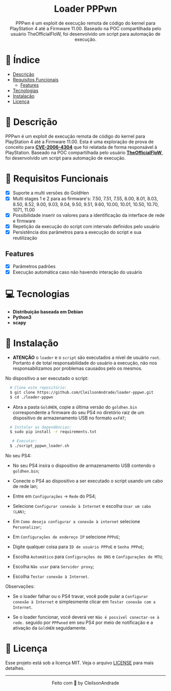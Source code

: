 <div align="center">
  <h1>Loader PPPwn</h1>
  <p>PPPwn é um exploit de execução remota de código do kernel para PlayStation 4 até a Firmware 11.00. Baseado na POC compartilhada pelo usuário TheOfficialFloW, foi desenvolvido um script para automação de execução.</p>
</div>

# 📒 Índice
* [Descrição](#descrição)
* [Requisitos Funcionais](#requisitos)
  * [Features](#features)
* [Tecnologias](#tecnologias)
* [Instalação](#instalação)
* [Licença](#licença)

# 📃 <span id="descrição">Descrição</span>
PPPwn é um exploit de execução remota de código do kernel para PlayStation 4 até a Firmware 11.00. Esta é uma exploração de prova de conceito para [**CVE-2006-4304**](https://hackerone.com/reports/2177925) que foi relatada de forma responsável à PlayStation. Baseado na POC compartilhada pelo usuário [**TheOfficialFloW**](https://github.com/TheOfficialFloW/PPPwn), foi desenvolvido um script para automação de execução.

# 📌 <span id="requisitos">Requisitos Funcionais</span>
- [x] Suporte a multi versões do GoldHen<br>
- [x] Multi stages 1 e 2 para as firmware's: 7.50, 7.51, 7.55, 8.00, 8.01, 8.03, 8.50, 8.52, 9.00, 9.03, 9.04, 9.50, 9.51, 9.60, 10.00, 10.01, 10.50, 10.70, 1071, 11.00<br>
- [x] Possibilidade inserir os valores para a identificação da interface de rede e firmware<br>
- [x] Repetição da execução do script com intervalo definidos pelo usuário<br>
- [x] Persistência dos parâmetros para a execução do script e sua reutilização<br>

## Features
- [x] Parâmetros padrões<br>
- [x] Execução automática caso não havendo interação do usuário<br>

# 💻 <span id="tecnologias">Tecnologias</span>
- **Distribuição baseada em Debian**
- **Python3**
- **scapy**

# 🚀 <span id="instalação">Instalação</span>
- **ATENÇÃO** o `loader` e o `script` são executados a nível de usuário `root`. Portanto é de total responsabilidade do usuário a execução, não nos responsabilizamos por problemas causados pelo os mesmos.

No dispositivo a ser executado o script:
```bash
  # Clone este repositório:
  $ git clone https://github.com/CleilsonAndrade/loader-pppwn.git
  $ cd ./loader-pppwn
```

- Abra a pasta `GoldHEN`, copie a última versão do `goldhen.bin` correspondente a firmware do seu PS4 no diretório raiz de um dispositivo de armazenamento USB no formato `exFAT`;

```bash
  # Instalar as dependências:
  $ sudo pip install -r requirements.txt

   # Executar:
  $ ./script_pppwn_loader.sh
```

No seu PS4:
- No seu PS4 insira o dispositivo de armazenamento USB contendo o `goldhen.bin`;

- Conecte o PS4 ao dispositivo a ser executado o script usando um cabo de rede lan;

- Entre em `Configurações` -> `Rede` do PS4;

- Selecione `Configurar conexão à Internet` e escolha `Usar um cabo (LAN)`;

- Em `Como deseja configurar a conexão à internet` selecione `Personalizar`;

- Em `Configurações de endereço IP` selecione `PPPoE`;

- Digite qualquer coisa para `ID de usuário PPPoE` e `Senha PPPoE`;

- Escolha `Automático` para `Configurações de DNS` e `Configurações de MTU`;

- Escolha `Não usar` para `Servidor proxy`;

- Escolha `Testar conexão à Internet`.

Observações:
- Se o loader falhar ou o PS4 travar, você pode pular a `Configurar conexão à Internet` e simplesmente clicar em `Testar conexão com a Internet`. 

- Se o loader funcionar, você deverá ver `Não é possível conectar-se à rede.` seguido por `PPPwned` em seu PS4 por meio de notificação e a ativação da `GoldHEN` seguidamente. 

# 📝 <span id="licença">Licença</span>
Esse projeto está sob a licença MIT. Veja o arquivo [LICENSE](LICENSE) para mais detalhes.

---

<p align="center">
  Feito com 💜 by CleilsonAndrade
</p>